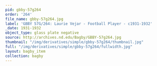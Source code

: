 ```yaml
---
pid: gbby-57g264
order: '264'
file_name: gbby-57g264.jpg
label: 'GBBY 57G/264: Laurie Vejar - Football Player - c1931-1932'
_date: 1931-1932
object_type: glass plate negative
source: http://archives.nd.edu/Bagby/GBBY-57g264.jpg
thumbnail: "/img/derivatives/simple/gbby-57g264/thumbnail.jpg"
full: "/img/derivatives/simple/gbby-57g264/fullwidth.jpg"
layout: bagby_item
collection: bagby
---
```

